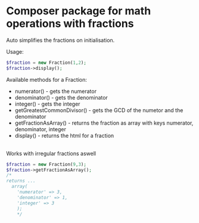 # Composer package for math operations with fractions #

Auto simplifies the fractions on initialisation.

Usage:

```php
$fraction = new Fraction(1,2);
$fraction->display();
```
Available methods for a Fraction:
<ul>
<li>numerator() - gets the numerator</li>
<li>denominator() - gets the denominator</li>
<li>integer() - gets the integer</li>
<li>getGreatestCommonDivisor() - gets the GCD of the numetor and the denominator</li>
<li>getFractionAsArray() - returns the fraction as array with keys numerator, denominator, integer</li>
<li>display() - returns the html for a fraction</li>
</ul>
<br>
Works with irregular fractions aswell

```php
$fraction = new Fraction(9,3);
$fraction->getFractionAsArray(); 
/*
returns ...
  array(
    'numerator' => 3,
    'denominator' => 1,
    'integer' => 3
    );
    */
```
